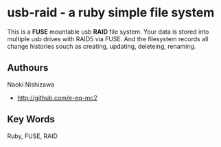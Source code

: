 # usb-raid - a ruby simple file system

This is a **FUSE** mountable usb **RAID** file system.
Your data is stored into multiple usb drives with RAID5 via FUSE.
And the filesystem records all change histories souch as creating, updating, deleteing, renaming.

Authours
--------
Naoki Nishizawa
* <http://github.com/e-eq-mc2>

Key Words
--------
Ruby, FUSE, RAID
